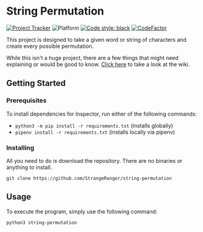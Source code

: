 # String Permutation

[![Project Tracker](https://img.shields.io/badge/repo%20status-Project%20Tracker-lightgrey)](https://randomserver.xyz/project-tracker.html)
![Platform](https://img.shields.io/badge/platform-macOS|Linux|Windows-lightgrey)
[![Code style: black](https://img.shields.io/badge/code%20style-black-000000.svg)](https://github.com/psf/black)
[![CodeFactor](https://www.codefactor.io/repository/github/strangeranger/string-permutation/badge)](https://www.codefactor.io/repository/github/strangeranger/string-permutation)

This project is designed to take a given word or string of characters and create every possible permutation.

While this isn't a huge project, there are a few things that might need explaining or would be good to know. [Click here](https://github.com/StrangeRanger/string-permutation/wiki) to take a look at the wiki.

## Getting Started

### Prerequisites

To install dependencies for Inspector, run either of the following commands:

- `python3 -m pip install -r requirements.txt` (installs globally)
- `pipenv install -r requirements.txt` (installs locally via pipenv)

### Installing

All you need to do is download the repository. There are no binaries or anything to install.

`git clone https://github.com/StrangeRanger/string-permutation`

## Usage

To execute the program, simply use the following command:

`python3 string-permutation`
